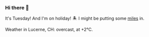 ### Hi there :wave:

It's Tuesday! And I'm on holiday! :desert_island: I might be putting some [miles](https://www.strava.com/athletes/889963) in.

Weather in Lucerne, CH: overcast, at +2°C.
